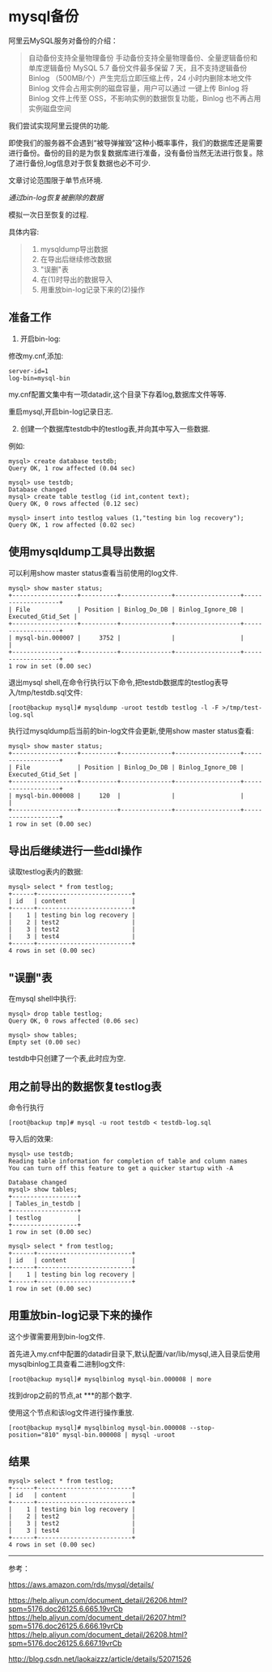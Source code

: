 # mysql备份

阿里云MySQL服务对备份的介绍：

>自动备份支持全量物理备份
>手动备份支持全量物理备份、全量逻辑备份和单库逻辑备份
>MySQL 5.7 备份文件最多保留 7 天，且不支持逻辑备份
>Binlog （500MB/个）产生完后立即压缩上传，24 小时内删除本地文件
>Binlog 文件会占用实例的磁盘容量，用户可以通过 一键上传 Binlog 将 Binlog 文件上传至 OSS，不影响实例的数据恢复功能，Binlog 也不再占用实例磁盘空间

我们尝试实现阿里云提供的功能.

即使我们的服务器不会遇到“被导弹摧毁”这种小概率事件，我们的数据库还是需要进行备份。备份的目的是为恢复数据库进行准备，没有备份当然无法进行恢复。除了进行备份,log信息对于恢复数据也必不可少.

文章讨论范围限于单节点环境.

*通过bin-log恢复被删除的数据*

模拟一次日至恢复的过程.

具体内容:
>1. mysqldump导出数据
>2. 在导出后继续修改数据
>3. "误删"表
>4. 在(1)时导出的数据导入
>5. 用重放bin-log记录下来的(2)操作


## 准备工作

1. 开启bin-log:

修改my.cnf,添加:

```
server-id=1
log-bin=mysql-bin
```

my.cnf配置文集中有一项datadir,这个目录下存着log,数据库文件等等.

重启mysql,开启bin-log记录日志.

2. 创建一个数据库testdb中的testlog表,并向其中写入一些数据.

例如:
```
mysql> create database testdb;
Query OK, 1 row affected (0.04 sec)

mysql> use testdb;
Database changed
mysql> create table testlog (id int,content text);
Query OK, 0 rows affected (0.12 sec)

mysql> insert into testlog values (1,"testing bin log recovery");
Query OK, 1 row affected (0.02 sec)
```


## 使用mysqldump工具导出数据

可以利用show master status查看当前使用的log文件.
```
mysql> show master status;
+------------------+----------+--------------+------------------+-------------------+
| File             | Position | Binlog_Do_DB | Binlog_Ignore_DB | Executed_Gtid_Set |
+------------------+----------+--------------+------------------+-------------------+
| mysql-bin.000007 |     3752 |              |                  |                   |
+------------------+----------+--------------+------------------+-------------------+
1 row in set (0.00 sec)
```

退出mysql shell,在命令行执行以下命令,把testdb数据库的testlog表导入/tmp/testdb.sql文件:
```
[root@backup mysql]# mysqldump -uroot testdb testlog -l -F >/tmp/test-log.sql
```

执行过mysqldump后当前的bin-log文件会更新,使用show master status查看:
```
mysql> show master status;
+------------------+----------+--------------+------------------+-------------------+
| File             | Position | Binlog_Do_DB | Binlog_Ignore_DB | Executed_Gtid_Set |
+------------------+----------+--------------+------------------+-------------------+
| mysql-bin.000008 |     120  |              |                  |                   |
+------------------+----------+--------------+------------------+-------------------+
1 row in set (0.00 sec)
```

## 导出后继续进行一些ddl操作

读取testlog表内的数据:

```
mysql> select * from testlog;
+------+--------------------------+
| id   | content                  |
+------+--------------------------+
|    1 | testing bin log recovery |
|    2 | test2                    |
|    3 | test2                    |
|    3 | test4                    |
+------+--------------------------+
4 rows in set (0.00 sec)

```

## "误删"表

在mysql shell中执行:
```
mysql> drop table testlog;
Query OK, 0 rows affected (0.06 sec)

mysql> show tables;
Empty set (0.00 sec)
```

testdb中只创建了一个表,此时应为空.

## 用之前导出的数据恢复testlog表

命令行执行
```
[root@backup tmp]# mysql -u root testdb < testdb-log.sql
```

导入后的效果:
```
mysql> use testdb;
Reading table information for completion of table and column names
You can turn off this feature to get a quicker startup with -A

Database changed
mysql> show tables;
+------------------+
| Tables_in_testdb |
+------------------+
| testlog          |
+------------------+
1 row in set (0.00 sec)

mysql> select * from testlog;
+------+--------------------------+
| id   | content                  |
+------+--------------------------+
|    1 | testing bin log recovery |
+------+--------------------------+
1 row in set (0.00 sec)
```

## 用重放bin-log记录下来的操作

这个步骤需要用到bin-log文件.

首先进入my.cnf中配置的datadir目录下,默认配置/var/lib/mysql,进入目录后使用mysqlbinlog工具查看二进制log文件:

```
[root@backup mysql]# mysqlbinlog mysql-bin.000008 | more
```
找到drop之前的节点,at ***的那个数字.

使用这个节点和该log文件进行操作重放.

```
[root@backup mysql]# mysqlbinlog mysql-bin.000008 --stop-position="810" mysql-bin.000008 | mysql -uroot
```

## 结果
```
mysql> select * from testlog;
+------+--------------------------+
| id   | content                  |
+------+--------------------------+
|    1 | testing bin log recovery |
|    2 | test2                    |
|    3 | test2                    |
|    3 | test4                    |
+------+--------------------------+
4 rows in set (0.00 sec)

```

---
参考：

https://aws.amazon.com/rds/mysql/details/

https://help.aliyun.com/document_detail/26206.html?spm=5176.doc26125.6.665.19vrCb
https://help.aliyun.com/document_detail/26207.html?spm=5176.doc26125.6.666.19vrCb
https://help.aliyun.com/document_detail/26208.html?spm=5176.doc26125.6.667.19vrCb

http://blog.csdn.net/laokaizzz/article/details/52071526
